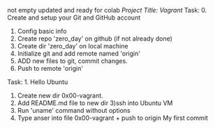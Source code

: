 not empty
updated and ready for colab
*Project Title:* _Vagrant_
Task: 0. Create and setup your Git and GitHub account
1) Config basic info
2) Create repo 'zero_day' on github (if not already done)
3) Create dir 'zero_day' on local machine
4) Initialize git and add remote named 'origin'
5) ADD new files to git, commit changes.
6) Push to remote 'origin'

Task: 1. Hello Ubuntu
1) Create new dir 0x00-vagrant.
2) Add README.md file to new dir
3)ssh into Ubuntu VM
4) Run 'uname' command without options
5) Type anser into file 0x00-vagrant + push to origin
My first commit

